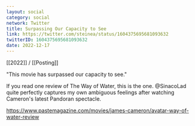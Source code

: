 ```yaml
---
layout: social
category: social
network: Twitter
title: Surpassing Our Capacity to See
link: https://twitter.com/steinea/status/1604375695681093632
twitterID: 1604375695681093632
date: 2022-12-17
---
```


[[2022]] / [[Posting]]

"This movie has surpassed our capacity to see."

If you read one review of The Way of Water, this is the one. @SinacoLad quite perfectly captures my own ambiguous feelings after watching Cameron's latest Pandoran spectacle.

<https://www.pastemagazine.com/movies/james-cameron/avatar-way-of-water-review>
